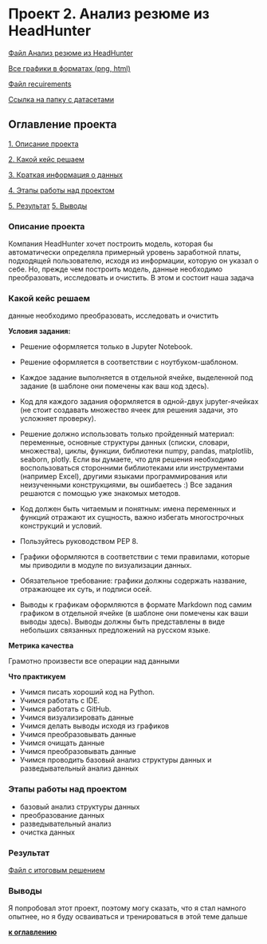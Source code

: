 # Проект 2. Анализ резюме из HeadHunter
[Файл Анализ резюме из HeadHunter](https://github.com/sibainu2010/skillfactory_ds/blob/main/project_2/PROJECT-1.Анализ%резюме%из%HeadHunter.ipynb)

[Все графики в форматах (png, html)](https://drive.google.com/drive/folders/1UzqKPkVCMD9ZydkCcIAQ74VDvpdH3L5K?usp=sharing)

[Файл recuirements](https://github.com/sibainu2010/skillfactory_ds/blob/main/project_2/PROJECT-1.Анализ%резюме%из%HeadHunter.ipynb)

[Ссылка на папку с датасетами](https://drive.google.com/drive/folders/1d2PWiI85JFl9ogZNdQYqOI85NxGxo56q?usp=sharing)

## Оглавление проекта
[1. Описание проекта](https://github.com/sibainu2010/skillfactory_ds/blob/main/project_2/README.md#Описание-проекта)

[2. Какой кейс решаем](https://github.com/sibainu2010/skillfactory_ds/blob/main/project_2/README.md#Какой-кейс-решаем)

[3. Краткая информация о данных](https://github.com/sibainu2010/skillfactory_ds/blob/main/project_2/README.md#Краткая-информация-о-данных)

[4. Этапы работы над проектом](https://github.com/sibainu2010/skillfactory_ds/blob/main/project_2/README.md#Этапы-работы-над-проектом)

[5. Результат](https://github.com/sibainu2010/skillfactory_ds/blob/main/project_2/README.md#Результат)
[5. Выводы](https://github.com/sibainu2010/skillfactory_ds/blob/main/project_2/README.md#Выводы)

### Описание проекта
 Компания HeadHunter хочет построить модель, которая бы автоматически определяла примерный уровень заработной платы, подходящей пользователю, исходя из информации, которую он указал о себе. Но, прежде чем построить модель, данные необходимо преобразовать, исследовать и очистить. В этом и состоит наша задача

### Какой кейс решаем
данные необходимо преобразовать, исследовать и очистить

**Условия задания:**
- Решение оформляется только в Jupyter Notebook.

- Решение оформляется в соответствии с ноутбуком-шаблоном.

- Каждое задание выполняется в отдельной ячейке, выделенной под задание (в шаблоне они помечены как ваш код здесь).

- Код для каждого задания оформляется в одной-двух jupyter-ячейках (не стоит создавать множество ячеек для решения задачи, это усложняет проверку).

- Решение должно использовать только пройденный материал: переменные, основные структуры данных (списки, словари, множества), циклы, функции, библиотеки numpy, pandas, matplotlib, seaborn, plotly. Если вы думаете, что для решения необходимо воспользоваться сторонними библиотеками или инструментами (например Excel), другими языками программирования или неизученными конструкциями, вы ошибаетесь :) Все задания решаются с помощью уже знакомых методов.

- Код должен быть читаемым и понятным: имена переменных и функций отражают их сущность, важно избегать многострочных конструкций и условий.

- Пользуйтесь руководством PEP 8.

- Графики оформляются в соответствии с теми правилами, которые мы приводили в модуле по визуализации данных.

- Обязательное требование: графики должны содержать название, отражающее их суть, и подписи осей.

- Выводы к графикам оформляются в формате Markdown под самим графиком в отдельной ячейке (в шаблоне они помечены как ваши выводы здесь). Выводы должны быть представлены в виде небольших связанных предложений на русском языке.

**Метрика качества**

Грамотно произвести все операции над данными 

**Что практикуем**
- Учимся писать хороший код на Python.
- Учимся работать с IDE.
- Учимся работать с GitHub.
- Учимся визуализировать данные
- Учимся делать выводы исходя из графиков
- Учимся преобразовывать данные
- Учимся очищать данные
- Учимся преобразовывать данные
- Учимся проводить базовый анализ структуры данных и разведывательный анализ данных

### Этапы работы над проектом
- базовый анализ структуры данных
- преобразование данных
- разведывательный анализ
- очистка данных

### Результат 
[Файл с итоговым решением](https://github.com/sibainu2010/skillfactory_ds/blob/main/project_2/PROJECT-1.Анализ%резюме%из%HeadHunter.ipynb)

### Выводы 
Я попробовал этот проект, поэтому могу сказать, что я стал намного опытнее, но я буду осваиваться и тренироваться в этой теме дальше

**[к оглавлению](https://github.com/sibainu2010/skillfactory_ds/tree/main/project_2#оглавление-проекта)**